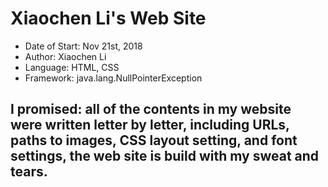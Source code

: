 # Xiaochen Li's Web Site
* Date of Start: Nov 21st, 2018
* Author: Xiaochen Li
* Language: HTML, CSS
* Framework: java.lang.NullPointerException



## I promised: all of the contents in my website were written letter by letter, including URLs, paths to images, CSS layout setting, and font settings, the web site is build with my sweat and tears. 
